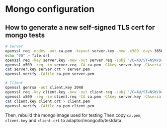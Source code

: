 # Mongo configuration

## How to generate a new self-signed TLS cert for mongo tests

```sh
# Server
openssl req -nodes -out ca.pem -keyout server.key -new -x509 -days 3650 -subj "/C=AU/ST=NSW/O=Organisation/CN=root/emailAddress=user@domain.com" -addext "subjectAltName = DNS:transporter-db"
echo "00" > file.srl
openssl req -key server.key -new -out server.req -subj "/C=AU/ST=NSW/O=Organisation/CN=server1/CN=transporter-db/emailAddress=user@domain.com"
openssl x509 -req -in server.req -CA ca.pem -CAkey server.key -CAserial file.srl -out server.crt -days 3650
cat server.key server.crt > server.pem
openssl verify -CAfile ca.pem server.pem

# Client
openssl genrsa -out client.key 2048
openssl req -key client.key -new -out client.req -subj "/C=AU/ST=NSW/O=Organisation/CN=client1/emailAddress=user@domain.com" -addext "subjectAltName = DNS:transporter-db"
openssl x509 -req -in client.req -CA ca.pem -CAkey server.key -CAserial file.srl -out client.crt -days 3650
cat client.key client.crt > client.pem
openssl verify -CAfile ca.pem client.pem
```

Then, rebuild the mongo image used for testing
Then copy `ca.pem`, `client.key` and `client.crt` to adaptor/mongodb/testdata
